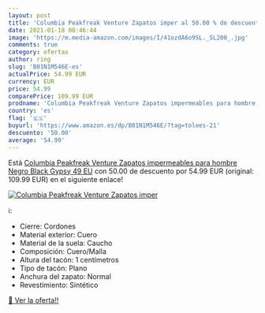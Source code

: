 ```yaml
---
layout: post
title: 'Columbia Peakfreak Venture Zapatos imper al 50.00 % de descuento'
date: 2021-01-18 08:46:44
image: 'https://m.media-amazon.com/images/I/41ozdA6o9SL._SL200_.jpg'
comments: true
category: ofertas
author: ring
slug: 'B01N1M546E-es'
actualPrice: 54.99 EUR
currency: EUR
price: 54.99
comparePrice: 109.99 EUR
prodname: 'Columbia Peakfreak Venture Zapatos impermeables para hombre   Negro Black  Gypsy   49 EU'
country: 'es'
flag: '🇪🇸'
buyurl: 'https://www.amazon.es/dp/B01N1M546E/?tag=tolees-21'
descuento: '50.00'
average: '54.99'
---
```


Está [Columbia Peakfreak Venture Zapatos impermeables para hombre   Negro Black  Gypsy   49 EU](https://www.amazon.es/dp/B01N1M546E/?tag=tolees-21) con 50.00 de descuento por 54.99 EUR (original: 109.99 EUR) en el siguiente enlace!

[![Columbia Peakfreak Venture Zapatos imper](https://m.media-amazon.com/images/I/41ozdA6o9SL._SL200_.jpg)](https://www.amazon.es/dp/B01N1M546E/?tag=tolees-21)

ℹ️:

- Cierre: Cordones
- Material exterior: Cuero
- Material de la suela: Caucho
- Composición: Cuero/Malla
- Altura del tacón: 1 centímetros
- Tipo de tacón: Plano
- Anchura del zapato: Normal
- Revestimiento: Sintético

[🛒 Ver la oferta!!](https://www.amazon.es/dp/B01N1M546E/?tag=tolees-21)
